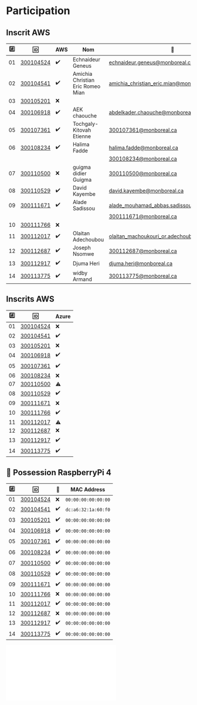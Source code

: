 # Participation


## Inscrit AWS


|:hash:| :id:                   | AWS                | Nom                               | :email:        | Status           |
|------|------------------------|--------------------|-----------------------------------|----------------|------------------|
| 01   | [300104524](300104524) | :heavy_check_mark: | Echnaideur Geneus                 | echnaideur.geneus@monboreal.ca                 | Approved         |
| 02   | [300104541](300104541) | :heavy_check_mark: | Amichia Christian Eric Romeo Mian | amichia_christian_eric.mian@monboreal.ca       | Approved         |
| 03   | [300105201](300105201) | :x:                |                                   |                                                |                  |
| 04   | [300106918](300106918) | :heavy_check_mark: | AEK chaouche                      | abdelkader.chaouche@monboreal.ca               | Approved         |
| 05   | [300107361](300107361) | :heavy_check_mark: | Tochgaly-Kitovah Etienne          | 300107361@monboreal.ca                         | Approved         |
| 06   | [300108234](300108234) | :heavy_check_mark: | Halima Fadde                      | halima.fadde@monboreal.ca                      | Approved         |
|      |                        |                    |                                   | 300108234@monboreal.ca                         | Approved         |
| 07   | [300110500](300110500) | :x:                | guigma didier Guigma              | 300110500@monboreal.ca                         | Rejected - Final |        
| 08   | [300110529](300110529) | :heavy_check_mark: | David Kayembe                     | david.kayembe@monboreal.ca                     | Approved         |
| 09   | [300111671](300111671) | :heavy_check_mark: | Alade Sadissou                    | alade_mouhamad_abbas.sadissou@monboreal.ca     | Approved         |
|      |                        |                    |                                   | 300111671@monboreal.ca                         | Approved         |
| 10   | [300111766](300111766) | :x:                |                                   |                                                |                  |
| 11   | [300112017](300112017) | :heavy_check_mark: | Olaitan Adechoubou                | olaitan_machoukouri_or.adechoubou@monboreal.ca | Approved         |      
| 12   | [300112687](300112687) | :heavy_check_mark: | Joseph Nsomwe                     | 300112687@monboreal.ca                         | Approved         |
| 13   | [300112917](300112917) | :heavy_check_mark: | Djuma Heri                        | djuma.heri@monboreal.ca                        | Approved         |
| 14   | [300113775](300113775) | :heavy_check_mark: | widby Armand                      | 300113775@monboreal.ca                         | Approved         |

## Inscrits AWS 

|:hash:| :id:                   | Azure              |
|------|------------------------|--------------------|
| 01   | [300104524](300104524) | :x:                |
| 02   | [300104541](300104541) | :heavy_check_mark: |
| 03   | [300105201](300105201) | :x:                |
| 04   | [300106918](300106918) | :heavy_check_mark: |
| 05   | [300107361](300107361) | :heavy_check_mark: |
| 06   | [300108234](300108234) | :x:                |
| 07   | [300110500](300110500) | :warning:          |
| 08   | [300110529](300110529) | :heavy_check_mark: |
| 09   | [300111671](300111671) | :x:                |
| 10   | [300111766](300111766) | :heavy_check_mark: |
| 11   | [300112017](300112017) | :warning:          |
| 12   | [300112687](300112687) | :x:                |
| 13   | [300112917](300112917) | :heavy_check_mark: |
| 14   | [300113775](300113775) | :heavy_check_mark: |

## :strawberry: Possession RaspberryPi 4

|:hash:| :id:                   | :strawberry:       | MAC Address         |
|------|------------------------|--------------------|---------------------|
| 01   | [300104524](300104524) | :x:                | `00:00:00:00:00:00` |
| 02   | [300104541](300104541) | :heavy_check_mark: | `dc:a6:32:1a:60:f0` |
| 03   | [300105201](300105201) | :heavy_check_mark: | `00:00:00:00:00:00` |
| 04   | [300106918](300106918) | :heavy_check_mark: | `00:00:00:00:00:00` |
| 05   | [300107361](300107361) | :heavy_check_mark: | `00:00:00:00:00:00` |
| 06   | [300108234](300108234) | :heavy_check_mark: | `00:00:00:00:00:00` |
| 07   | [300110500](300110500) | :heavy_check_mark: | `00:00:00:00:00:00` |
| 08   | [300110529](300110529) | :heavy_check_mark: | `00:00:00:00:00:00` |
| 09   | [300111671](300111671) | :heavy_check_mark: | `00:00:00:00:00:00` |
| 10   | [300111766](300111766) | :x:                | `00:00:00:00:00:00` |
| 11   | [300112017](300112017) | :heavy_check_mark: | `00:00:00:00:00:00` |
| 12   | [300112687](300112687) | :x:                | `00:00:00:00:00:00` |
| 13   | [300112917](300112917) | :heavy_check_mark: | `00:00:00:00:00:00` |
| 14   | [300113775](300113775) | :heavy_check_mark: | `00:00:00:00:00:00` |

![image](19111413_20_59.pdf)
